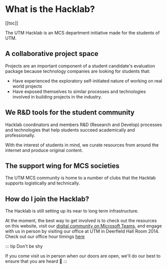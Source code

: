 # What is the Hacklab?

[[toc]]

The UTM Hacklab is an MCS department initiative made for the students of UTM.

## A collaborative project space

Projects are an important component of a student candidate's evaluation package because technology companies are looking for students that:

- Have experienced the exploratory self-initiated nature of working on real world projects
- Have exposed themselves to similar processes and technologies involved in building projects in the industry. 

## We R&D tools for the student community

Hacklab coordinators and members R&D (Research and Develop) processes and technologies that help students succeed academically and professionally.

With the interest of students in mind, we curate resources from around the internet and produce original content. 

## The support wing for MCS societies

The UTM MCS community is home to a number of clubs that the Hacklab supports logistically and technically.


## How do I join the Hacklab?

The Hacklab is still setting up its near to long term infrastructure. 

At the moment, the best way to get involved is to check out the resources on this website, visit our [digital community on Microsoft Teams](https://teams.microsoft.com), and engage with us in person by visiting our office at UTM in Deerfield Hall Room 2014. Check out our office hour timings [here](/office-hours)

::: tip
Don't be shy

If you come visit us in person when our doors are open, we'll do our best to ensure that you are heard :slightly_smiling_face:
:::

